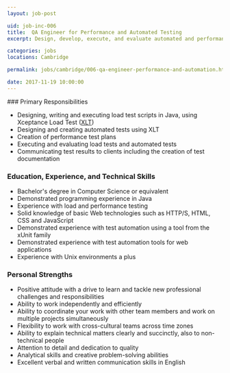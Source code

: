 ```yaml
---
layout: job-post

uid: job-inc-006
title:  QA Engineer for Performance and Automated Testing
excerpt: Design, develop, execute, and evaluate automated and performance tests.

categories: jobs
locations: Cambridge

permalink: jobs/cambridge/006-qa-engineer-performance-and-automation.html

date: 2017-11-19 10:00:00
---
```

<div markdown="1" class="col-sm-8 col-md-4">
### Primary Responsibilities

* Designing, writing and executing load test scripts in Java, using Xceptance Load Test (<a href="/en/xlt/">XLT</a>)
* Designing and creating automated tests using XLT
* Creation of performance test plans
* Executing and evaluating load tests and automated tests
* Communicating test results to clients including the creation of test documentation

### Education, Experience, and Technical Skills

* Bachelor's degree in Computer Science or equivalent
* Demonstrated programming experience in Java
* Experience with load and performance testing
* Solid knowledge of basic Web technologies such as HTTP/S, HTML, CSS and JavaScript
* Demonstrated experience with test automation using a tool from the xUnit family
* Demonstrated experience with test automation tools for web applications
* Experience with Unix environments a plus
</div>

<div markdown="1" class="col-sm-8 col-sm-offset-4 col-md-4 col-md-offset-0">

### Personal Strengths

* Positive attitude with a drive to learn and tackle new professional challenges and responsibilities
* Ability to work independently and efficiently
* Ability to coordinate your work with other team members and work on multiple projects simultaneously
* Flexibility to work with cross-cultural teams across time zones
* Ability to explain technical matters clearly and succinctly, also to non-technical people
* Attention to detail and dedication to quality
* Analytical skills and creative problem-solving abilities
* Excellent verbal and written communication skills in English

</div>
